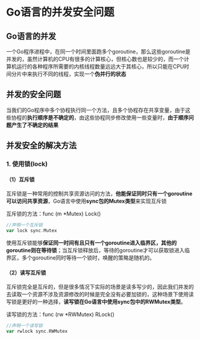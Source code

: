 # Go语言的并发安全问题
## Go语言的并发
一个Go程序进程中，在同一个时间里面跑多个goroutine，那么这些goroutine是并发的，虽然计算机的CPU有很多的计算核心，但核心数也是较少的，而一个计算机运行的各种程序所需要的内核线程数量远远大于其核心，所以只能在CPU时间分片中来执行不同的线程，实现一个**伪并行的状态**

## 并发的安全问题
当我们的Go程序中多个协程执行同一个方法，且多个协程存在共享变量，由于这些协程的**执行顺序是不确定的**，由这些协程同步修改使用一些变量时，**由于顺序问题产生了不确定的结果**

## 并发安全的解决方法
### 1. 使用锁(lock)
#### （1）互斥锁
互斥锁是一种常用的控制共享资源访问的方法，**他能保证同时只有一个goroutine可以访问共享资源**，Go语言中使用**sync包的Mutex类型**来实现互斥锁

互斥锁的方法：func (m *Mutex) Lock()   
```go
//声明一个互斥锁
var lock sync.Mutex
```

使用互斥锁能够**保证同一时间有且只有一个goroutine进入临界区，其他的goroutine则在等待锁**；当互斥锁释放后，等待的goroutine才可以获取锁进入临界区，多个goroutine同时等待一个锁时，唤醒的策略是随机的。

#### （2）读写互斥锁
互斥锁完全是互斥的，但是很多情况下实际的场景是读多写少的，因此我们并发的去读取一个资源不涉及资源修改的时候是完全没有必要加锁的，这种场景下使用读写锁是更好的一种选择，**读写锁在Go语言中使用sync包中的RWMutex类型**。

读写锁的方法：func (rw *RWMutex) RLock()  
```go
//声明一个读写锁
var rwlock sync.RWMutex
```